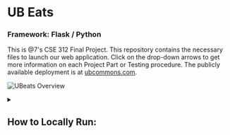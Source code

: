 # UB Eats
### Framework: Flask / Python
This is @7's CSE 312 Final Project. This repository contains the necessary files to launch our web application. Click on the drop-down arrows to get more information on each Project Part or Testing procedure. The publicly available deployment is at [ubcommons.com](https://ubcommons.com "Visit our website"). 

![UBeats Overview](static/video/docker.gif)

</details> <details> <summary> <h2> How to Locally Run: </h2></summary>

Clone the repository:

```bash
git clone git@github.com:h3rogam3r8/cse-312.git
cd cse-312
```

In the Terminal:

```bash
docker compose up --build --force-recreate
```
